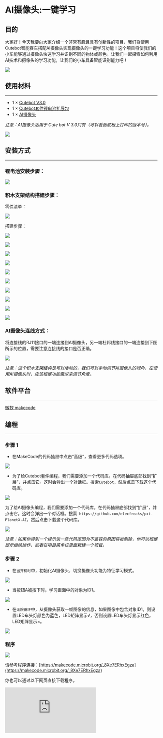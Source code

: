 # AI摄像头:一键学习

## 目的

大家好！今天我要向大家介绍一个非常有趣且具有创新性的项目，我们将使用Cutebot智能赛车搭配AI摄像头实现摄像头的一键学习功能！这个项目将使我们的小车能够通过摄像头快速学习并识别不同的物体或颜色。让我们一起探索如何利用AI技术和摄像头的学习功能，让我们的小车具备智能识别能力吧！

![](./images/cutebot-case-20-01.png)

## 使用材料
---
- 1 × [Cutebot V3.0](https://item.taobao.com/item.htm?ft=t&id=598365555295)
- 1 × [Cutebot套件锂电池扩展包](https://item.taobao.com/item.htm?ft=t&id=640567252291)
- 1 × [AI摄像头](https://item.taobao.com/item.htm?ft=t&id=632538261754)

*注意：AI摄像头适用于 Cute bot V 3.0只有（可以看到底板上打印的版本号）。*

![](./images/cutebot-16-04.png)

## 安装方式
---
### 锂电池安装步骤：

![](./images/cutebot-step-01.png)

### 积木支架结构搭建步骤：

零件清单：

![](./images/cutebot-step-02.png)

搭建步骤：

![](./images/cutebot-step-03.png)

![](./images/cutebot-step-04.png)

![](./images/cutebot-step-05.png)

![](./images/cutebot-step-06.png)

![](./images/cutebot-step-07.png)

![](./images/cutebot-step-08.png)

![](./images/cutebot-step-09.png)

![](./images/cutebot-step-10.png)

![](./images/cutebot-step-11.png)

![](./images/cutebot-step-12.png)


### AI摄像头连线方式：
将连接线的RJ11接口的一端连接到AI摄像头，另一端杜邦线接口的一端连接到下图所示的位置，需要注意连接线的接口是否正确。

![](./images/cutebot-step-13.png)

*注意：这个积木支架结构是可以活动的，我们可以手动调节AI摄像头的视角，在使用AI摄像头时，应该根据功能需求来调节角度。*

## 软件平台
---
[微软 makecode](https://makecode.microbit.org/#)

## 编程
---
### 步骤 1
- 在MakeCode的代码抽屉中点击“高级”，查看更多代码选项。

![](./images/cutebot-pk-1.png)

- 为了给Cutebot套件编程，我们需要添加一个代码库。在代码抽屉底部找到“扩展”，并点击它。这时会弹出一个对话框。搜索`Cutebot`，然后点击下载这个代码库。

![](./images/cutebot-pk-11.png)


为了给AI摄像头编程，我们需要添加一个代码库。在代码抽屉底部找到“扩展”，并点击它。这时会弹出一个对话框。搜索` https://github.com/elecfreaks/pxt-PlanetX-AI`，然后点击下载这个代码库。

![](./images/cutebot-pk-12.png)


*注意：如果你得到一个提示说一些代码库因为不兼容的原因将被删除，你可以根据提示继续操作，或者在项目菜单栏里面新建一个项目。*

### 步骤 2

- 在`当开机时`中，初始化AI摄像头，切换摄像头功能为特征学习模式。

![](./images/case-20-01.png)

- 当按钮A被按下时，学习画面中的对象为ID1。

![](./images/case-20-02.png)

- 在`无限循环`中，从摄像头获取一帧图像的信息，如果图像中包含对象ID1，则设置LED车头灯颜色为蓝色，LED矩阵显示√，否则设置LED车头灯显示红色，LED矩阵显示×。

![](./images/case-20-03.png)



### 程序

![](./images/case-20-04.png)



请参考程序连接：[https://makecode.microbit.org/_8Xe7ERhxEgza](https://makecode.microbit.org/_8Xe7ERhxEgza)

你也可以通过以下网页直接下载程序。

<div
    style={{
        position: 'relative',
        paddingBottom: '60%',
        overflow: 'hidden',
    }}
>
    <iframe
        src="https://makecode.microbit.org/_8Xe7ERhxEgza"
        frameborder="0"
        sandbox="allow-popups allow-forms allow-scripts allow-same-origin"
        style={{
            position: 'absolute',
            width: '100%',
            height: '100%',
        }}
    />
</div>
---

## 结论
---
- 当按钮A被按下时，学习图像中的对象为ID1，学习完成后，当识别到ID1时，LED车头灯显示蓝色，LED矩阵显示√，否则设置LED车头灯显示红色，LED矩阵显示×。

![](./images/cutebot-case-20.gif)


## 思考
---

## 常见问题
---
## 相关阅读
---
